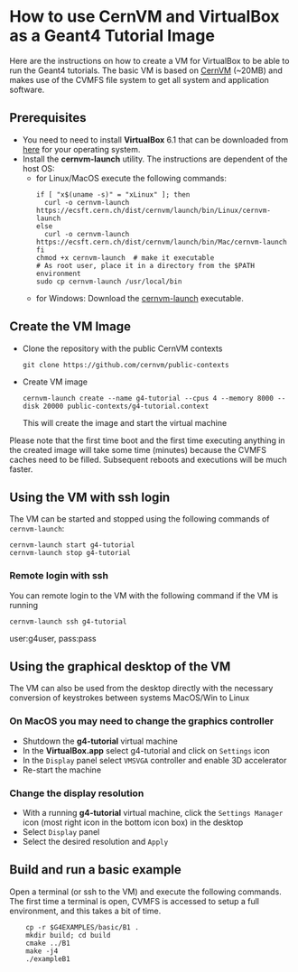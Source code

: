 # How to use CernVM and VirtualBox as a  Geant4 Tutorial Image

Here are the instructions on how to create a VM for VirtualBox to be able to run the Geant4 tutorials. The basic VM is based on [CernVM](http://cernvm.cern.ch) (~20MB) and makes use of the CVMFS file system to get all system and application software.

## Prerequisites
- You need to need to install **VirtualBox** 6.1 that can be downloaded from [here](https://www.virtualbox.org/wiki/Downloads) for your operating system.
- Install the **cernvm-launch** utility. The instructions are dependent of the host OS:
  - for Linux/MacOS execute the following commands:
    ```
    if [ "x$(uname -s)" = "xLinux" ]; then
      curl -o cernvm-launch https://ecsft.cern.ch/dist/cernvm/launch/bin/Linux/cernvm-launch
    else
      curl -o cernvm-launch https://ecsft.cern.ch/dist/cernvm/launch/bin/Mac/cernvm-launch
    fi
    chmod +x cernvm-launch  # make it executable
    # As root user, place it in a directory from the $PATH environment
    sudo cp cernvm-launch /usr/local/bin
    ```
  - for Windows:
     Download the [cernvm-launch](https://ecsft.cern.ch/dist/cernvm/launch/bin/Win/cernvm-launch.exe) executable.

## Create the VM Image
- Clone the repository with the public CernVM contexts
  ```
  git clone https://github.com/cernvm/public-contexts
  ```
- Create VM image
  ```
  cernvm-launch create --name g4-tutorial --cpus 4 --memory 8000 --disk 20000 public-contexts/g4-tutorial.context
  ```
  This will create the image and start the virtual machine

Please note that the first time boot and the first time executing anything in the created image will take some time (minutes) because the CVMFS caches need to be filled. Subsequent reboots and executions will be much faster. 

## Using the VM with ssh login
The VM can be started and stopped using the following commands of `cernvm-launch`:
```
cernvm-launch start g4-tutorial
cernvm-launch stop g4-tutorial
```
### Remote login with ssh
You can remote login to the VM with the following command if the VM is running 
```
cernvm-launch ssh g4-tutorial
```
user:g4user, pass:pass

## Using the graphical desktop of the VM
The VM can also be used from the desktop directly with the necessary conversion of keystrokes between systems MacOS/Win to Linux

### On MacOS you may need to change the graphics controller
- Shutdown the **g4-tutorial** virtual machine
- In the **VirtualBox.app** select g4-tutorial and click on `Settings` icon
- In the `Display` panel select `VMSVGA` controller and enable 3D accelerator
- Re-start the machine

### Change the display resolution
- With a running **g4-tutorial** virtual machine, click the `Settings Manager` icon (most right icon in the bottom icon box) in the desktop
- Select `Display` panel
- Select the desired resolution and `Apply`

## Build and run a basic example
Open a terminal (or ssh to the VM) and execute the following commands. The first time a terminal is open, CVMFS is accessed to setup a full environment, and this takes a bit of time.
```
    cp -r $G4EXAMPLES/basic/B1 .
    mkdir build; cd build
    cmake ../B1
    make -j4
    ./exampleB1
```
